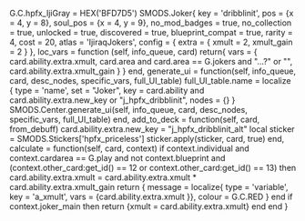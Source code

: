 G.C.hpfx_IjiGray = HEX('BFD7D5')
SMODS.Joker{
    key = 'dribblinit',
    pos = {x = 4, y = 8},
    soul_pos = {x = 4, y = 9},
    no_mod_badges = true,
    no_collection = true,
    unlocked = true,
    discovered = true,
    blueprint_compat = true,
    rarity = 4,
    cost = 20,
    atlas = 'IjiraqJokers',
    config = {
        extra = {
        xmult = 2,
        xmult_gain = 2
        }
    },
    loc_vars = function (self, info_queue, card)
        return{
            vars = {
                card.ability.extra.xmult,
                card.area and card.area == G.jokers and "...?" or "",
                card.ability.extra.xmult_gain
            }
        }
    end,
    generate_ui = function(self, info_queue, card, desc_nodes, specific_vars, full_UI_table)
        full_UI_table.name = localize {
            type = 'name',
            set = "Joker",
            key = card.ability and card.ability.extra.new_key or "j_hpfx_dribblinit",
            nodes = {}
        }
        SMODS.Center.generate_ui(self, info_queue, card, desc_nodes, specific_vars, full_UI_table)
    end,
    add_to_deck = function(self, card, from_debuff)
        card.ability.extra.new_key = "j_hpfx_dribblinit_alt"
        local sticker = SMODS.Stickers['hpfx_priceless']
        sticker.apply(sticker, card, true)
    end,
    calculate = function(self, card, context)
        if context.individual and context.cardarea == G.play and not context.blueprint and
            (context.other_card:get_id() == 12 or context.other_card:get_id() == 13) then
                card.ability.extra.xmult = card.ability.extra.xmult *
                    card.ability.extra.xmult_gain
                return {
                message = localize{
                    type = 'variable',
                    key = 'a_xmult',
                    vars = {card.ability.extra.xmult
                }},
                colour = G.C.RED
            }
        end
        if context.joker_main then return {xmult = card.ability.extra.xmult} end
    end
}